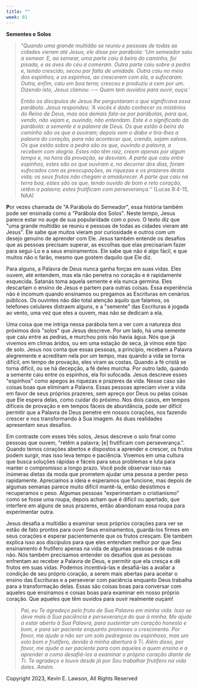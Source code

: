 ```yaml
---
title: ""
week: 01
---
```


**Sementes e Solos**

> *"Quando uma grande multidão se reuniu e pessoas de todas as cidades
> vieram até Jesus, ele disse por parábola: 'Um semeador saiu a semear.
> E, ao semear, uma parte caiu à beira do caminho, foi pisada, e as aves
> do céu a comeram. Outra parte caiu sobre a pedra e, tendo crescido,
> secou por falta de umidade. Outra caiu no meio dos espinhos; e os
> espinhos, ao crescerem com ela, a sufocaram. Outra, enfim, caiu em boa
> terra; cresceu e produziu a cem por um. Dizendo isto, Jesus clamou:
> --- Quem tem ouvidos para ouvir, ouça.'*
>
> *Então os discípulos de Jesus lhe perguntaram o que significava essa
> parábola. Jesus respondeu: 'A vocês é dado conhecer os mistérios do
> Reino de Deus, mas aos demais fala-se por parábolas, para que, vendo,
> não vejam e, ouvindo, não entendam. Este é o significado da parábola:
> a semente é a palavra de Deus. Os que estão à beira do caminho são os
> que a ouviram; depois vem o diabo e tira-lhes a palavra do coração,
> para não acontecer que, crendo, sejam salvos. Os que estão sobre a
> pedra são os que, ouvindo a palavra, a recebem com alegria. Estes não
> têm raiz, creem apenas por algum tempo e, na hora da provação, se
> desviam. A parte que caiu entre espinhos, estes são os que ouviram e,
> no decorrer dos dias, foram sufocados com as preocupações, as riquezas
> e os prazeres desta vida; os seus frutos não chegam a amadurecer. A
> parte que caiu na terra boa, estes são os que, tendo ouvido de bom e
> reto coração, retêm a palavra; estes frutificam com perseverança.''*
> (Lucas 8:4-15, NAA)

**P**or vezes chamada de "A Parábola do Semeador", essa história também
pode ser ensinada como a "Parábola dos Solos". Neste tempo, Jesus parece
estar no auge de sua popularidade com o povo. O texto diz que "uma
grande multidão se reuniu e pessoas de todas as cidades vieram até
Jesus". Ele sabe que muitos vieram por curiosidade e outros com um
desejo genuíno de aprender com Ele. Jesus também entende os desafios que
as pessoas precisam superar, as escolhas que elas precisariam fazer para
segui-Lo e a seus ensinamentos. Ele sabe que não é algo fácil, e que
muitos não o farão, mesmo que gostem daquilo que Ele diz.

Para alguns, a Palavra de Deus nunca ganha forças em suas vidas. Eles
ouvem, até entendem, mas ela não penetra no coração e é rapidamente
esquecida. Satanás toma aquela semente e ela nunca germina. Eles
descartam o ensino de Jesus e partem para outras coisas. Essa
experiência não é incomum quando ensinamos ou pregamos as Escrituras em
cenários públicos. Os ouvintes não dão total atenção àquilo que falamos,
os telefones celulares distraem alguns, e a "semente" das Escrituras é
jogada ao vento, uma vez que eles a ouvem, mas não se dedicam a ela.

Uma coisa que me intriga nessa parábola tem a ver com a natureza dos
próximos dois "solos" que Jesus descreve. Por um lado, há uma semente
que caiu entre as pedras, e murchou pois não havia água. Nós que já
vivemos em climas áridos, ou em uma estação de seca, já vimos este tipo
de solo. Jesus nos conta que essas pessoas, a princípio, recebem a
Palavra alegremente e acreditam nela por um tempo, mas quando a vida se
torna difícil, em tempo de provação, eles viram as costas. Quando a fé
cristã se torna difícil, ou se há decepção, a fé deles murcha. Por outro
lado, quando a semente caiu entre os espinhos, ela foi sufocada. Jesus
descreve esses "espinhos" como apegos às riquezas e prazeres da vida.
Nesse caso são coisas boas que eliminam a Palavra. Essas pessoas
apreciam viver a vida em favor de seus próprios prazeres, sem apreço por
Deus ou pelas coisas que Ele espera delas, como cuidar do próximo. Nos
dois casos, em tempos difíceis de provação e em tempos fáceis de
abundância, pode ser difícil permitir que a Palavra de Deus penetre em
nossos corações, nos fazendo crescer e nos transformando à Sua imagem.
As duas realidades apresentam seus desafios.

Em contraste com esses três solos, Jesus descreve o solo final como
pessoas que ouvem, "retêm a palavra; \[e\] frutificam com
perseverança.". Quando temos corações abertos e dispostos a aprender e
crescer, os frutos podem surgir, mas isso leva tempo e paciência.
Vivemos em uma cultura que busca soluções rápidas e fáceis para seus
problemas e luta para manter o compromisso a longo prazo. Você pode
observar isso nas inúmeras dietas da moda que prometem ajudar uma pessoa
a perder peso rapidamente. Apreciamos a ideia e esperamos que funcione,
mas depois de algumas semanas parece muito difícil mantê-la, então
desistimos e recuperamos o peso. Algumas pessoas "experimentam o
cristianismo" como se fosse uma roupa, depois acham que é difícil ou
apertado, que interfere em alguns de seus prazeres, então abandonam essa
roupa para experimentar outra.

Jesus desafia a multidão a examinar seus próprios corações para ver se
estão de fato prontos para ouvir Seus ensinamentos, guardá-los firmes em
seus corações e esperar pacientemente que os frutos cresçam. Ele também
explica isso aos discípulos para que eles entendam melhor por que Seu
ensinamento é frutífero apenas na vida de algumas pessoas e de outras
não. Nós também precisamos entender os desafios que as pessoas enfrentam
ao receber a Palavra de Deus, e permitir que ela cresça e dê frutos em
suas vidas. Podemos incentivá-las e desafiá-las a avaliar a condição de
seu próprio coração, a serem mais abertas para aceitar o ensino das
Escrituras e a perseverar com paciência enquanto Deus trabalha para a
transformação delas. Essas são coisas boas para conversar com aqueles
que ensinamos e coisas boas para examinar em nosso próprio coração. Que
aqueles que têm ouvidos para ouvir realmente ouçam!

> *Pai, eu Te agradeço pelo fruto de Sua Palavra em minha vida. Isso se
> deve mais à Sua paciência e perseverança do que à minha. Me ajude a
> estar aberto à Sua Palavra, para sustentar um coração honesto e bom, e
> para ser paciente enquanto promoves o crescimento. Por favor, me ajude
> a não ser um solo pedregoso ou espinhoso, mas um solo bom e frutífero,
> devido à minha abertura à Ti. Além disso, por favor, me ajude a ser
> paciente para com aqueles a quem ensino e a aprender a como
> desafiá-los a examinar o próprio coração diante de Ti. Te agradeço e
> louvo desde já por Seu trabalhar frutífero na vida deles. Amém.*

Copyright 2023, Kevin E. Lawson, All Rights Reserved
